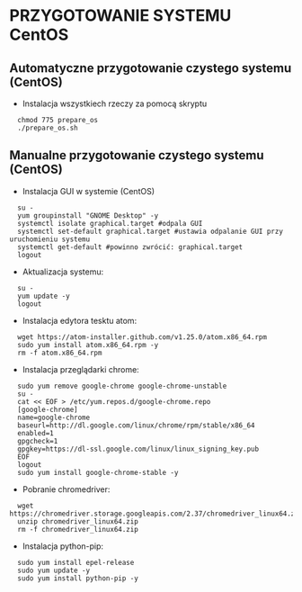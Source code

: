 # PRZYGOTOWANIE SYSTEMU CentOS

Automatyczne przygotowanie czystego systemu (CentOS)
---
- Instalacja wszystkiech rzeczy za pomocą skryptu

```
  chmod 775 prepare_os
  ./prepare_os.sh
```

Manualne przygotowanie czystego systemu (CentOS)
---
- Instalacja GUI w systemie (CentOS)

```
  su -
  yum groupinstall "GNOME Desktop" -y
  systemctl isolate graphical.target #odpala GUI
  systemctl set-default graphical.target #ustawia odpalanie GUI przy uruchomieniu systemu
  systemctl get-default #powinno zwrócić: graphical.target
  logout
```

- Aktualizacja systemu:

```
  su -
  yum update -y
  logout
```

- Instalacja edytora tesktu atom:

```
  wget https://atom-installer.github.com/v1.25.0/atom.x86_64.rpm
  sudo yum install atom.x86_64.rpm -y
  rm -f atom.x86_64.rpm
```

- Instalacja przeglądarki chrome:

```
  sudo yum remove google-chrome google-chrome-unstable
  su -
  cat << EOF > /etc/yum.repos.d/google-chrome.repo
  [google-chrome]
  name=google-chrome
  baseurl=http://dl.google.com/linux/chrome/rpm/stable/x86_64
  enabled=1
  gpgcheck=1
  gpgkey=https://dl-ssl.google.com/linux/linux_signing_key.pub
  EOF
  logout
  sudo yum install google-chrome-stable -y
```

- Pobranie chromedriver:

```
  wget https://chromedriver.storage.googleapis.com/2.37/chromedriver_linux64.zip
  unzip chromedriver_linux64.zip
  rm -f chromedriver_linux64.zip
```

- Instalacja python-pip:

```
  sudo yum install epel-release
  sudo yum update -y
  sudo yum install python-pip -y
```
